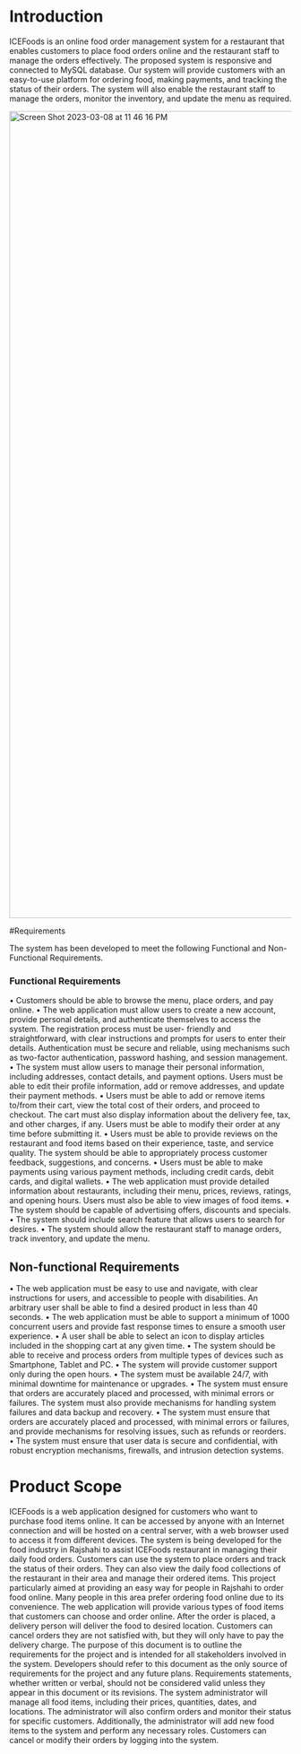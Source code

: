 

# Introduction

ICEFoods is an online food order management system for a restaurant that enables customers to place food orders online and the restaurant staff to manage the orders effectively. The proposed system is responsive and connected to MySQL database. Our system will provide customers with an easy-to-use platform for ordering food, making payments, and tracking the status of their orders. The system will also enable the restaurant staff to manage the orders, monitor the inventory, and update the menu as required.

<img width="1440" alt="Screen Shot 2023-03-08 at 11 46 16 PM" src="https://user-images.githubusercontent.com/48941639/223793487-bb36c6d1-da30-4fe2-a4fb-96bfb1f8a61a.png">

#Requirements

The system has been developed to meet the following Functional and Non-Functional Requirements.

### Functional Requirements

• Customers should be able to browse the menu, place orders, and pay online.
• The web application must allow users to create a new account, provide personal details, and authenticate themselves to access the system. The registration process must be user- friendly and straightforward, with clear instructions and prompts for users to enter their details. Authentication must be secure and reliable, using mechanisms such as two-factor
authentication, password hashing, and session management.
• The system must allow users to manage their personal information, including addresses,
contact details, and payment options. Users must be able to edit their profile information,
add or remove addresses, and update their payment methods.
• Users must be able to add or remove items to/from their cart, view the total cost of their
orders, and proceed to checkout. The cart must also display information about the delivery fee, tax, and other charges, if any. Users must be able to modify their order at any time before submitting it.
• Users must be able to provide reviews on the restaurant and food items based on their experience, taste, and service quality. The system should be able to appropriately process customer feedback, suggestions, and concerns.
• Users must be able to make payments using various payment methods, including credit cards, debit cards, and digital wallets.
• The web application must provide detailed information about restaurants, including their menu, prices, reviews, ratings, and opening hours. Users must also be able to view images of food items.
• The system should be capable of advertising offers, discounts and specials.
• The system should include search feature that allows users to search for desires.
• The system should allow the restaurant staff to manage orders, track inventory, and update
the menu.

## Non-functional Requirements

• The web application must be easy to use and navigate, with clear instructions for users, and accessible to people with disabilities. An arbitrary user shall be able to find a desired product in less than 40 seconds.
• The web application must be able to support a minimum of 1000 concurrent users and provide fast response times to ensure a smooth user experience.
• A user shall be able to select an icon to display articles included in the shopping cart at any given time.
• The system should be able to receive and process orders from multiple types of devices such as Smartphone, Tablet and PC.
• The system will provide customer support only during the open hours.
• The system must be available 24/7, with minimal downtime for maintenance or upgrades.
• The system must ensure that orders are accurately placed and processed, with minimal
errors or failures. The system must also provide mechanisms for handling system failures
and data backup and recovery.
• The system must ensure that orders are accurately placed and processed, with minimal
errors or failures, and provide mechanisms for resolving issues, such as refunds or reorders.
• The system must ensure that user data is secure and confidential, with robust encryption
mechanisms, firewalls, and intrusion detection systems.


# Product Scope

ICEFoods is a web application designed for customers who want to purchase food items online. It can be accessed by anyone with an Internet connection and will be hosted on a central server, with a web browser used to access it from different devices.
The system is being developed for the food industry in Rajshahi to assist ICEFoods restaurant in managing their daily food orders. Customers can use the system to place orders and track the status of their orders. They can also view the daily food collections of the restaurant in their area and manage their ordered items.
This project particularly aimed at providing an easy way for people in Rajshahi to order food online. Many people in this area prefer ordering food online due to its convenience. The web application will provide various types of food items that customers can choose and order online. After the order is placed, a delivery person will deliver the food to desired location. Customers can cancel orders they are not satisfied with, but they will only have to pay the delivery charge.
The purpose of this document is to outline the requirements for the project and is intended for all stakeholders involved in the system. Developers should refer to this document as the only source of requirements for the project and any future plans. Requirements statements, whether written or verbal, should not be considered valid unless they appear in this document or its revisions.
The system administrator will manage all food items, including their prices, quantities, dates, and locations. The administrator will also confirm orders and monitor their status for specific customers. Additionally, the administrator will add new food items to the system and perform any necessary roles. Customers can cancel or modify their orders by logging into the system.






